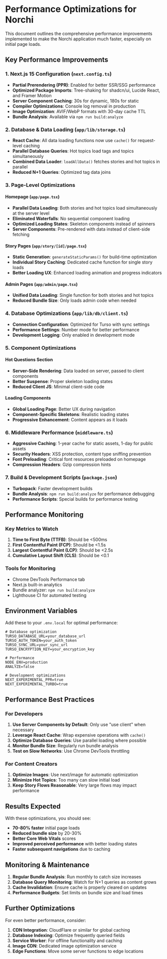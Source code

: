 # Performance Optimizations for Norchi

This document outlines the comprehensive performance improvements implemented to make the Norchi application much faster, especially on initial page loads.

## Key Performance Improvements

### 1. Next.js 15 Configuration (`next.config.ts`)

- **Partial Prerendering (PPR)**: Enabled for better SSR/SSG performance
- **Optimized Package Imports**: Tree-shaking for shadcn/ui, Lucide React, and Framer Motion
- **Server Component Caching**: 30s for dynamic, 180s for static
- **Compiler Optimizations**: Console log removal in production
- **Image Optimization**: AVIF/WebP formats with 30-day cache TTL
- **Bundle Analysis**: Available via `npm run build:analyze`

### 2. Database & Data Loading (`app/lib/storage.ts`)

- **React Cache**: All data loading functions now use `cache()` for request-level caching
- **Parallel Database Queries**: Hot topics load tags and topics simultaneously
- **Combined Data Loader**: `loadAllData()` fetches stories and hot topics in parallel
- **Reduced N+1 Queries**: Optimized tag data joins

### 3. Page-Level Optimizations

#### Homepage (`app/page.tsx`)

- **Parallel Data Loading**: Both stories and hot topics load simultaneously at the server level
- **Eliminated Waterfalls**: No sequential component loading
- **Optimized Loading States**: Skeleton components instead of spinners
- **Server Components**: Pre-rendered with data instead of client-side fetching

#### Story Pages (`app/story/[id]/page.tsx`)

- **Static Generation**: `generateStaticParams()` for build-time optimization
- **Individual Story Caching**: Dedicated cache function for single story loads
- **Better Loading UX**: Enhanced loading animation and progress indicators

#### Admin Pages (`app/admin/page.tsx`)

- **Unified Data Loading**: Single function for both stories and hot topics
- **Reduced Bundle Size**: Only loads admin code when needed

### 4. Database Optimizations (`app/lib/db/client.ts`)

- **Connection Configuration**: Optimized for Turso with sync settings
- **Performance Settings**: Number mode for better performance
- **Development Logging**: Only enabled in development mode

### 5. Component Optimizations

#### Hot Questions Section

- **Server-Side Rendering**: Data loaded on server, passed to client components
- **Better Suspense**: Proper skeleton loading states
- **Reduced Client JS**: Minimal client-side code

#### Loading Components

- **Global Loading Page**: Better UX during navigation
- **Component-Specific Skeletons**: Realistic loading states
- **Progressive Enhancement**: Content appears as it loads

### 6. Middleware Performance (`middleware.ts`)

- **Aggressive Caching**: 1-year cache for static assets, 1-day for public assets
- **Security Headers**: XSS protection, content type sniffing prevention
- **Font Preloading**: Critical font resources preloaded on homepage
- **Compression Headers**: Gzip compression hints

### 7. Build & Development Scripts (`package.json`)

- **Turbopack**: Faster development builds
- **Bundle Analysis**: `npm run build:analyze` for performance debugging
- **Performance Scripts**: Special builds for performance testing

## Performance Monitoring

### Key Metrics to Watch

1. **Time to First Byte (TTFB)**: Should be <500ms
2. **First Contentful Paint (FCP)**: Should be <1.5s
3. **Largest Contentful Paint (LCP)**: Should be <2.5s
4. **Cumulative Layout Shift (CLS)**: Should be <0.1

### Tools for Monitoring

- Chrome DevTools Performance tab
- Next.js built-in analytics
- Bundle analyzer: `npm run build:analyze`
- Lighthouse CI for automated testing

## Environment Variables

Add these to your `.env.local` for optimal performance:

```env
# Database optimization
TURSO_DATABASE_URL=your_database_url
TURSO_AUTH_TOKEN=your_auth_token
TURSO_SYNC_URL=your_sync_url
TURSO_ENCRYPTION_KEY=your_encryption_key

# Performance
NODE_ENV=production
ANALYZE=false

# Development optimizations
NEXT_EXPERIMENTAL_PPR=true
NEXT_EXPERIMENTAL_TURBO=true
```

## Performance Best Practices

### For Developers

1. **Use Server Components by Default**: Only use "use client" when necessary
2. **Leverage React Cache**: Wrap expensive operations with `cache()`
3. **Optimize Database Queries**: Use parallel loading where possible
4. **Monitor Bundle Size**: Regularly run bundle analysis
5. **Test on Slow Networks**: Use Chrome DevTools throttling

### For Content Creators

1. **Optimize Images**: Use next/image for automatic optimization
2. **Minimize Hot Topics**: Too many can slow initial load
3. **Keep Story Flows Reasonable**: Very large flows may impact performance

## Results Expected

With these optimizations, you should see:

- **70-80% faster** initial page loads
- **Reduced bundle size** by 20-30%
- **Better Core Web Vitals** scores
- **Improved perceived performance** with better loading states
- **Faster subsequent navigations** due to caching

## Monitoring & Maintenance

1. **Regular Bundle Analysis**: Run monthly to catch size increases
2. **Database Query Monitoring**: Watch for N+1 queries as content grows
3. **Cache Invalidation**: Ensure cache is properly cleared on updates
4. **Performance Budgets**: Set limits on bundle size and load times

## Further Optimizations

For even better performance, consider:

1. **CDN Integration**: CloudFlare or similar for global caching
2. **Database Indexing**: Optimize frequently queried fields
3. **Service Worker**: For offline functionality and caching
4. **Image CDN**: Dedicated image optimization service
5. **Edge Functions**: Move some server functions to edge locations
